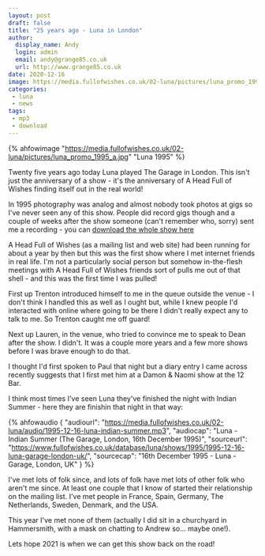 ```yaml
---
layout: post
draft: false
title: "25 years ago - Luna in London"
author: 
  display_name: Andy
  login: admin
  email: andy@grange85.co.uk
  url: http://www.grange85.co.uk
date: 2020-12-16
image: https://media.fullofwishes.co.uk/02-luna/pictures/luna_promo_1995_a.jpg
categories:
 - luna
 - news
tags:
 - mp3
 - download
---
```

{% ahfowimage "https://media.fullofwishes.co.uk/02-luna/pictures/luna_promo_1995_a.jpg" "Luna 1995" %}

Twenty five years ago today Luna played The Garage in London. This isn't just the anniversary of a show - it's the anniversary of A Head Full of Wishes finding itself out in the real world!

In 1995 photography was analog and almost nobody took photos at gigs so I've never seen any of this show. People did record gigs though and a couple of weeks after the show someone (can't remember who, sorry) sent me a recording - you can [download the whole show here](https://www.fullofwishes.co.uk/database/luna/shows/1995/1995-12-16-luna-garage-london-uk/)

A Head Full of Wishes (as a mailing list and web site) had been running for about a year by then but this was the first show where I met internet friends in real life. I'm not a particularly social person but somehow in-the-flesh meetings with A Head Full of Wishes friends sort of pulls me out of that shell - and this was the first time I was pulled!

First up Trenton introduced himself to me in the queue outside the venue - I don't think I handled this as well as I ought but, while I knew people I'd interacted with online where going to be there I didn't really expect any to talk to me. So Trenton caught me off guard!

Next up Lauren, in the venue, who tried to convince me to speak to Dean after the show. I didn't. It was a couple more years and a few more shows before I was brave enough to do that.

I thought I'd first spoken to Paul that night but a diary entry I came across recently suggests that I first met him at a Damon & Naomi show at the 12 Bar.

I think most times I've seen Luna they've finished the night with Indian Summer - here they are finishin that night in that way:


 {% ahfowaudio {
  "audiourl": "https://media.fullofwishes.co.uk/02-luna/audio/1995-12-16-luna-indian-summer.mp3",
  "audiocap": "Luna - Indian Summer (The Garage, London, 16th December 1995)",
  "sourceurl": "https://www.fullofwishes.co.uk/database/luna/shows/1995/1995-12-16-luna-garage-london-uk/",
  "sourcecap": "16th December 1995 - Luna - Garage, London, UK"
  } %}

I've met lots of folk since, and lots of folk have met lots of other folk who aren't me since. At least one couple that I know of started their relationship on the mailing list. I've met people in France, Spain, Germany, The Netherlands, Sweden, Denmark, and the USA.

This year I've met none of them (actually I did sit in a churchyard in Hammersmith, with a mask on chatting to Andrew so... maybe one!).

Lets hope 2021 is when we can get this show back on the road!
